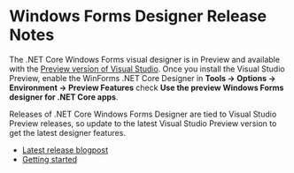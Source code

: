 # Windows Forms Designer Release Notes

The .NET Core Windows Forms visual designer is in Preview and available with the [Preview version of Visual Studio](https://visualstudio.microsoft.com/vs/preview/). Once you install the Visual Studio Preview, enable the WinForms .NET Core Designer in **Tools -> Options -> Environment -> Preview Features** check **Use the preview Windows Forms designer for .NET Core apps**.

Releases of .NET Core Windows Forms Designer are tied to Visual Studio Preview releases, so update to the latest Visual Studio Preview version to get the latest designer features.

- [Latest release blogpost](https://devblogs.microsoft.com/dotnet/updates-to-net-core-windows-forms-designer-in-visual-studio-16-5-preview-1/)
- [Getting started](0.1/gettingstarted.md)
